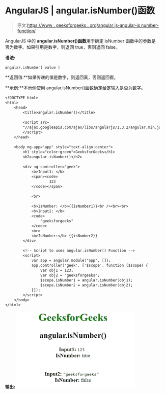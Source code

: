 # AngularJS | angular.isNumber()函数

> 原文:[https://www . geeksforgeeks . org/angular js-angular-is number-function/](https://www.geeksforgeeks.org/angularjs-angular-isnumber-function/)

AngularJS 中的 **angular.isNumber()函数**用于确定 isNumber 函数中的参数是否为数字。如果引用是数字，则返回 true，否则返回 false。

**语法:**

```
angular.isNumber( value )
```

**返回值:**如果传递的值是数字，则返回真，否则返回假。

**示例:**本示例使用 angular.isNumber()函数确定给定输入是否为数字。

```
<!DOCTYPE html>
<html>
    <head>
        <title>angular.isNumber()</title>

        <script src=
        "//ajax.googleapis.com/ajax/libs/angularjs/1.3.2/angular.min.js">
        </script>
    </head>

    <body ng-app="app" style="text-align:center">
        <h1 style="color:green">GeeksforGeeks</h1>
        <h2>angular.isNumber()</h2>

        <div ng-controller="geek">
            <b>Input1: </b> 
            <span><code>
                    123 
            </code></span>

            <br>

            <b>IsNumber: </b>{{isNumber1}}<br /><br><br>
            <b>Input2: </b> 
            <code>
                "geeksforgeeks"
            </code>
            <br>
            <b>IsNumber:</b> {{isNumber2}}
        </div>

        <!-- Script to uses angular.isNumber() Function -->
        <script>
            var app = angular.module("app", []);
            app.controller('geek', ['$scope', function ($scope) {
                var obj1 = 123;
                var obj2 = "geeksforgeeks";
                $scope.isNumber1 = angular.isNumber(obj1);
                $scope.isNumber2 = angular.isNumber(obj2);
            }]);
        </script>
    </body>
</html>                    
```

**输出:**
![isNumber](img/eb904c24ca48620887d5fc58ee600fd0.png)